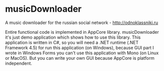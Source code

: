musicDownloader
===============

A music downloader for the russian social network  - http://odnoklassniki.ru

Entire functional code is implemented in AppCore library. musicDownloader it's just demo application which shows how to use this library.
This application is written in C#, so you will need a .NET runtime (.NET Framework 4.5) for run this application (on Windows), because GUI part I wrote in Windows Forms you can't use this application with Mono (on Linux or MacOS). But you can write your own GUI because AppCore is platform independent.
